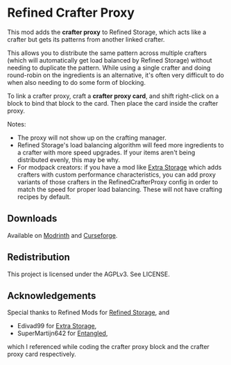 # Refined Crafter Proxy

This mod adds the **crafter proxy** to Refined Storage,
which acts like a crafter but gets its patterns from another linked crafter.

This allows you to distribute the same pattern across multiple crafters
(which will automatically get load balanced by Refined Storage)
without needing to duplicate the pattern.
While using a single crafter and doing round-robin on the ingredients is an alternative,
it's often very difficult to do when also needing to do some form of blocking.

To link a crafter proxy, craft a **crafter proxy card**,
and shift right-click on a block to bind that block to the card.
Then place the card inside the crafter proxy.

Notes: 
- The proxy will not show up on the crafting manager.
- Refined Storage's load balancing algorithm will feed more ingredients to a crafter with more speed upgrades. 
  If your items aren't being distributed evenly, this may be why. 
- For modpack creators: if you have a mod like [Extra Storage](https://github.com/Edivad99/ExtraStorage/) which adds crafters with custom performance characteristics,
  you can add proxy variants of those crafters in the RefinedCrafterProxy config in order to match the speed for proper load balancing. 
  These will not have crafting recipes by default. 

## Downloads

Available on [Modrinth](https://modrinth.com/mod/refinedcrafterproxy)
and [Curseforge](https://www.curseforge.com/minecraft/mc-mods/refined-crafter-proxy).

## Redistribution

This project is licensed under the AGPLv3. See LICENSE.

## Acknowledgements

Special thanks to Refined Mods for [Refined Storage](https://refinedmods.com/refined-storage/), and

- Edivad99 for [Extra Storage](https://github.com/Edivad99/ExtraStorage/),
- SuperMartijn642 for [Entangled](https://github.com/SuperMartijn642/Entangled),

which I referenced while coding the crafter proxy block and the crafter proxy card respectively. 
